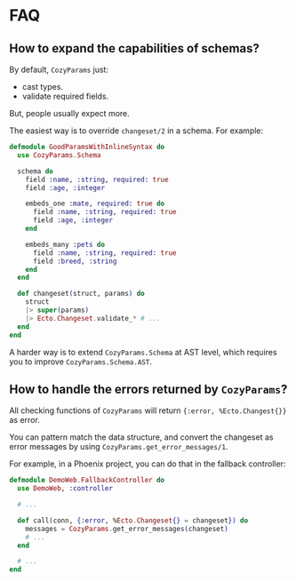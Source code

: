# FAQ

## How to expand the capabilities of schemas?

By default, `CozyParams` just:

- cast types.
- validate required fields.

But, people usually expect more.

The easiest way is to override `changeset/2` in a schema. For example:

```elixir
defmodule GoodParamsWithInlineSyntax do
  use CozyParams.Schema

  schema do
    field :name, :string, required: true
    field :age, :integer

    embeds_one :mate, required: true do
      field :name, :string, required: true
      field :age, :integer
    end

    embeds_many :pets do
      field :name, :string, required: true
      field :breed, :string
    end
  end

  def changeset(struct, params) do
    struct
    |> super(params)
    |> Ecto.Changeset.validate_* # ...
  end
end
```

A harder way is to extend `CozyParams.Schema` at AST level, which requires you to improve `CozyParams.Schema.AST`.

## How to handle the errors returned by `CozyParams`?

All checking functions of `CozyParams` will return `{:error, %Ecto.Changest{}}` as error.

You can pattern match the data structure, and convert the changeset as error messages by using `CozyParams.get_error_messages/1`.

For example, in a Phoenix project, you can do that in the fallback controller:

```elixir
defmodule DemoWeb.FallbackController do
  use DemoWeb, :controller

  # ...

  def call(conn, {:error, %Ecto.Changeset{} = changeset}) do
    messages = CozyParams.get_error_messages(changeset)
    # ...
  end

  # ...
end
```
